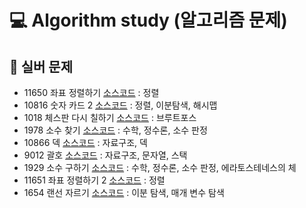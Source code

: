 # 💻 Algorithm study (알고리즘 문제)

## 🌱 실버 문제

- 11650 좌표 정렬하기 [소스코드](https://github.com/wldnd2/Algorithm_study/blob/main/%EC%86%8C%EC%8A%A4%EC%BD%94%EB%93%9C/11650.py) : 정렬
- 10816 숫자 카드 2 [소스코드](https://github.com/wldnd2/Algorithm_study/blob/main/%EC%86%8C%EC%8A%A4%EC%BD%94%EB%93%9C/10816.py) : 정렬, 이분탐색, 해시맵
- 1018 체스판 다시 칠하기 [소스코드](https://github.com/wldnd2/Algorithm_study/blob/main/%EC%86%8C%EC%8A%A4%EC%BD%94%EB%93%9C/1018.py) : 브루트포스
- 1978 소수 찾기 [소스코드](https://github.com/wldnd2/Algorithm_study/blob/main/%EC%86%8C%EC%8A%A4%EC%BD%94%EB%93%9C/1978.py) : 수학, 정수론, 소수 판정
- 10866 덱 [소스코드](https://github.com/wldnd2/Algorithm_study/blob/main/%EC%86%8C%EC%8A%A4%EC%BD%94%EB%93%9C/10866.py) : 자료구조, 덱
- 9012 괄호 [소스코드](https://github.com/wldnd2/Algorithm_study/blob/main/%EC%86%8C%EC%8A%A4%EC%BD%94%EB%93%9C/9012.py) : 자료구조, 문자열, 스택
- 1929 소수 구하기 [소스코드](https://github.com/wldnd2/Algorithm_study/blob/main/%EC%86%8C%EC%8A%A4%EC%BD%94%EB%93%9C/1929.py) : 수학, 정수론, 소수 판정, 에라토스테네스의 체
- 11651 좌표 정렬하기 2 [소스코드](https://github.com/wldnd2/Algorithm_study/blob/main/%EC%86%8C%EC%8A%A4%EC%BD%94%EB%93%9C/11651.py) : 정렬
- 1654 랜선 자르기 [소스코드](https://github.com/wldnd2/Algorithm_study/blob/main/%EC%86%8C%EC%8A%A4%EC%BD%94%EB%93%9C/1654.py) : 이분 탐색, 매개 변수 탐색